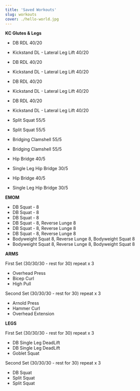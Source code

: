 ```yaml
---
title: 'Saved Workouts'
slug: workouts
cover: ./hello-world.jpg
---
```


**KC Glutes & Legs**

- DB RDL 40/20
- Kickstand DL - Lateral Leg Lift 40/20
- DB RDL 40/20
- Kickstand DL - Lateral Leg Lift 40/20
- DB RDL 40/20
- Kickstand DL - Lateral Leg Lift 40/20
- DB RDL 40/20
- Kickstand DL - Lateral Leg Lift 40/20


- Split Squat 55/5
- Split Squat 55/5


- Bridging Clamshell 55/5
- Bridging Clamshell 55/5


- Hip Bridge 40/5
- Single Leg Hip Bridge 30/5
- Hip Bridge 40/5
- Single Leg Hip Bridge 30/5


**EMOM**

- DB Squat - 8
- DB Squat - 8
- DB Squat - 8
- DB Squat - 8, Reverse Lunge 8
- DB Squat - 8, Reverse Lunge 8
- DB Squat - 8, Reverse Lunge 8
- Bodyweight Squat 8, Reverse Lunge 8, Bodyweight Squat 8
- Bodyweight Squat 8, Reverse Lunge 8, Bodyweight Squat 8

**ARMS**

First Set (30/30/30 - rest for 30) repeat x 3

- Overhead Press
- Bicep Curl
- High Pull 

Second Set (30/30/30 - rest for 30) repeat x 3

- Arnold Press
- Hammer Curl
- Overhead Extension 

**LEGS**

First Set (30/30/30 - rest for 30) repeat x 3

- DB Single Leg DeadLift
- DB Single Leg DeadLift
- Goblet Squat

Second Set (30/30/30 - rest for 30) repeat x 3

- DB Squat
- Split Squat
- Split Squat